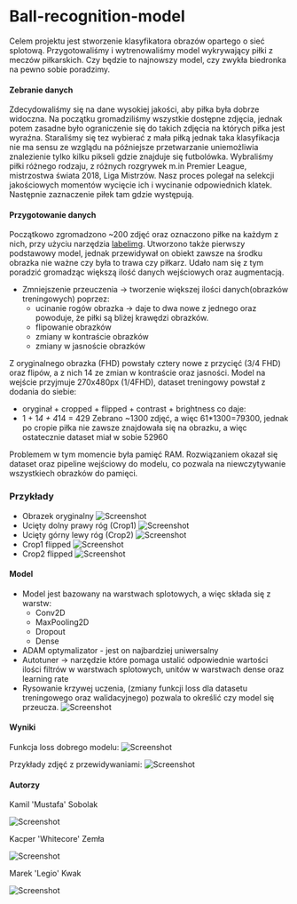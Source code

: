 # Ball-recognition-model

Celem projektu jest stworzenie klasyfikatora obrazów opartego o sieć splotową. Przygotowaliśmy i wytrenowaliśmy model wykrywający piłki z meczów piłkarskich. Czy będzie to najnowszy model, czy zwykła biedronka na pewno sobie poradzimy.

#### Zebranie danych

Zdecydowaliśmy się na dane wysokiej jakości, aby piłka była dobrze widoczna. Na początku gromadziliśmy wszystkie dostępne zdjęcia, jednak potem zasadne było ograniczenie się do takich zdjęcia na których piłka jest wyraźna. Staraliśmy się tez wybierać z mała piłką jednak taka klasyfikacja nie ma sensu ze wzglądu na późniejsze przetwarzanie uniemożliwia znalezienie tylko kilku pikseli gdzie znajduje się futbolówka. Wybraliśmy piłki różnego rodzaju, z różnych rozgrywek m.in Premier League, mistrzostwa świata 2018, Liga Mistrzów. Nasz proces polegał na selekcji jakościowych momentów wycięcie ich i wycinanie odpowiednich klatek. Następnie zaznaczenie piłek tam gdzie występują.

#### Przygotowanie danych


Początkowo zgromadzono ~200 zdjęć oraz oznaczono piłke na każdym z nich, przy użyciu narzędzia [labelimg](https://github.com/tzutalin/labelImg).
Utworzono także pierwszy podstawowy model, jednak przewidywał on obiekt zawsze na środku obrazka nie ważne czy była to trawa czy piłkarz. Udało nam się z tym poradzić gromadząc większą ilość danych wejściowych oraz augmentacją.

- Zmniejszenie przeuczenia -> tworzenie większej ilości danych(obrazków treningowych) poprzez:
  - ucinanie rogów obrazka -> daje to dwa nowe z jednego oraz powoduje, że piłki są bliżej krawędzi obrazków.
  - flipowanie obrazków
  - zmiany w kontraście obrazków
  - zmiany w jasnoście obrazków

Z oryginalnego obrazka (FHD) powstały cztery nowe z przycięć (3/4 FHD) oraz flipów, a z nich 14 ze zmian w kontraście oraz jasności.
Model na wejście przyjmuje 270x480px (1/4FHD), dataset treningowy powstał z dodania do siebie:
- oryginał + cropped + flipped + contrast + brightness
co daje:
- 1 + 1*4 + 4*14 = 429
Zebrano ~1300 zdjęć, a więc 61*1300=79300, jednak po cropie piłka nie zawsze znajdowała się na obrazku, a więc ostatecznie dataset miał w sobie 52960

Problemem w tym momencie była pamięć RAM. Rozwiązaniem okazał się dataset oraz pipeline wejściowy do modelu, co pozwala na niewczytywanie wszystkiech obrazków do pamięci.

### Przykłady

  - Obrazek oryginalny
  ![Screenshot](zdj/original.jpeg)
  - Ucięty dolny prawy róg (Crop1)
  ![Screenshot](zdj/crop1.jpeg)
  - Ucięty górny lewy róg (Crop2)
  ![Screenshot](zdj/crop2.jpeg)
  - Crop1 flipped
  ![Screenshot](zdj/crop1_flipped.jpeg)
  - Crop2 flipped
  ![Screenshot](zdj/crop2_flipped.jpeg)

#### Model

- Model jest bazowany na warstwach splotowych, a więc składa się z warstw:
  - Conv2D
  - MaxPooling2D
  - Dropout
  - Dense
- ADAM optymalizator - jest on najbardziej uniwersalny
- Autotuner -> narzędzie które pomaga ustalić odpowiednie wartości ilości filtrów w warstwach splotowych, unitów w warstwach dense oraz learning rate
- Rysowanie krzywej uczenia, (zmiany funkcji loss dla datasetu treningowego oraz walidacyjnego) pozwala to określić czy model się przeucza.
![Screenshot](zdj/loss_function_bad.jpeg)

#### Wyniki

Funkcja loss dobrego modelu:
![Screenshot](zdj/loss_function.jpeg)

Przykłady zdjęć z przewidywaniami:
![Screenshot](zdj/examples.png)


  #### Autorzy
  Kamil 'Mustafa' Sobolak
  
  ![Screenshot](zdj/KS.jpg)

  Kacper 'Whitecore' Zemła
  
  ![Screenshot](zdj/KZ.jpeg)

  Marek 'Legio' Kwak
  
  ![Screenshot](zdj/MK.jpeg)
